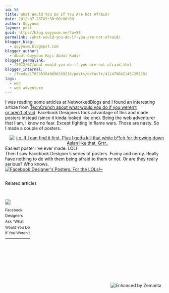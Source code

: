 ```yaml
---
id: 58
title: What Would You Do If You Are Not Afraid?
date: 2012-07-26T09:30:00+00:00
author: Qoyyuum
layout: post
guid: http://blog.qoyyuum.me/?p=58
permalink: /what-would-you-do-if-you-are-not-afraid/
blogger_blog:
  - qoyyuum.blogspot.com
blogger_author:
  - Abdul Qoyyuum Haji Abdul Kadir
blogger_permalink:
  - /2012/07/what-would-you-do-if-you-are-not-afraid.html
blogger_internal:
  - /feeds/1705353048896399216/posts/default/4114798421457292501
tags:
  - web
  - web adventure
---
```

I was reading some articles at NetworkedBlogs and I found an interesting article from [TechCrunch about what would you do if you weren&#8217;t or&nbsp;aren&#8217;t&nbsp;afraid](http://techcrunch.com/2012/07/25/facebook-designers-ask-what-would-you-do-if-you-werent-afraid/). Facebook Designers took advantage of this and made posters instead (since it kinda looked like one). Being the web adventurer that I am, I know no fear. Except fighting in flame wars. Those are nasty. So I made a couple of posters. 

<div style="clear: both; text-align: center;">
  <a href="http://i2.wp.com/blog.qoyyuum.me/wp-content/uploads/2012/07/invade-narnia.png" style="margin-left: 1em; margin-right: 1em;"><img alt="i.e. If I can find it first. Plus I gotta kill that white b*!ch for throwing down Aslan like that. Grrr.." border="0" src="http://i2.wp.com/blog.qoyyuum.me/wp-content/uploads/2012/07/invade-narnia.png?resize=263%2C320" title="" data-recalc-dims="1" /></a>
</div>

<div style="clear: both; text-align: left;">
  Easiest poster I&#8217;ve ever made. LOL!
</div>

<div style="clear: both; text-align: left;">
  Then I saw Facebook Designer&#8217;s series of posters. Funny and nerdy. Really have nothing to do with them being afraid to them or not. Or are they really serious? Who knows.
</div>

<div style="clear: both; text-align: center;">
  <a href="http://i0.wp.com/blog.qoyyuum.me/wp-content/uploads/2012/07/screen-shot-2012-07-25-at-2-30-04-pm.png" style="clear: left; float: left; margin-bottom: 1em; margin-right: 1em;"><img alt="Facebook Designer's Posters. For the LOLs!~" border="0" src="http://i0.wp.com/blog.qoyyuum.me/wp-content/uploads/2012/07/screen-shot-2012-07-25-at-2-30-04-pm.png?resize=640%2C268" title="" data-recalc-dims="1" /></a>
</div>

<div style="clear: both; text-align: left;">
</div>

<span style="background-color: white;">Related articles</span> 

<div style="margin-top: 20px; overflow: hidden;">
  <ul style="margin-left: 0; padding: 0;">
    <li style="display: block; float: left; font-size: 12px; height: 240px; list-style: none; margin: 10px 40px 20px 0px; text-align: left; width: 80px;">
      <a href="http://techcrunch.com/2012/07/25/facebook-designers-ask-what-would-you-do-if-you-werent-afraid/" style="border: 0; display: block; margin: 0 0 10px 0; padding: 0;" target="_blank"><img src="http://i2.wp.com/blog.qoyyuum.me/wp-content/uploads/2012/07/102707666_80_80.jpg?w=80" style="border: 0; box-shadow: 1px 1px 3px #999; margin: 0; padding: 0;" data-recalc-dims="1" /></a><a href="http://techcrunch.com/2012/07/25/facebook-designers-ask-what-would-you-do-if-you-werent-afraid/" style="display: block; height: 90px; line-height: 14pt; overflow: hidden; text-decoration: none; width: 80px;" target="_blank">Facebook Designers Ask &#8220;What Would You Do If You Weren&#8217;t Afraid&#8221;</a> <div style="clear: both; margin: 10px 0 10px 0;">
        <hr style="margin: 0;" />
      </div>
    </li>
  </ul>
</div>

<div style="height: 15px; margin-top: 10px;">
  <a href="http://www.zemanta.com/?px" title="Enhanced by Zemanta"><img alt="Enhanced by Zemanta" class="zemanta-pixie-img" src="http://i0.wp.com/blog.qoyyuum.me/wp-content/uploads/2012/07/zemified_e.png?w=676" style="border: none; float: right;" data-recalc-dims="1" /></a>
</div>